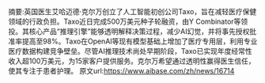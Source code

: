 摘要:英国医生艾哈迈德·克尔万创立了人工智能初创公司Taxo，旨在减轻医疗保健领域的行政负担。Taxo近日完成500万美元种子轮融资，由Y Combinator等领投。其核心产品“推理引擎”能够透明解释决策过程，减少AI幻觉，并将事先授权批准率提高至98%。Taxo在OpenAI等现有模型基础上增加了医疗专用层，利用专业医疗数据构建竞争壁垒。尽管AI推理技术尚处早期阶段，Taxo已实现年度经常性收入超100万美元，为15家客户提供服务。克尔万希望通过透明性赢得医生信任，使其专注于患者护理。
原文url:https://www.aibase.com/zh/news/16714